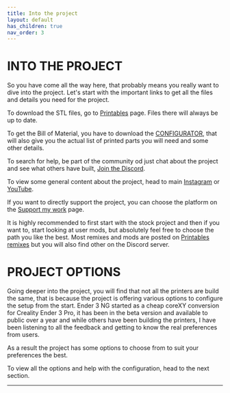 ```yaml
---
title: Into the project
layout: default
has_children: true
nav_order: 3
---
```

# **INTO THE PROJECT**
So you have come all the way here, that probably means you really want to dive into the project.
Let's start with the important links to get all the files and details you need for the project.

To download the STL files, go to [Printables] page. Files there will always be up to date.

To get the Bill of Material, you have to download the [CONFIGURATOR], that will also give you the actual list of printed parts you will need and some other details.

To search for help, be part of the community od just chat about the project and see what others have built, [Join the Discord].

To view some general content about the project, head to main [Instagram] or [YouTube].

If you want to directly support the project, you can choose the platform on the [Support my work] page.

It is highly recommended to first start with the stock project and then if you want to, start looking at user mods, but absolutely feel free to choose the path you like the best.
Most remixes and mods are posted on [Printables remixes] but you will also find other on the Discord server.

# PROJECT OPTIONS
Going deeper into the project, you will find that not all the printers are build the same, that is because the project is offering various options to configure the setup from the start.
Ender 3 NG started as a cheap coreXY conversion for Creality Ender 3 Pro, it has been in the beta version and available to public over a year and while others have been building the printers, I have been listening to all the feedback and getting to know the real preferences from users.

As a result the project has some options to choose from to suit your preferences the best.

To view all the options and help with the configuration, head to the next section.

----

[Printables]: https://www.printables.com/en/@radkoko
[CONFIGURATOR]: https://www.rh3d.xyz
[Join the Discord]: https://discord.com/invite/Zkvu6uu2AR
[Instagram]: https://www.instagram.com/RH3D_cz
[YouTube]: https://www.youtube.com/@RH3D_cz?sub_confirmation=1
[Support my work]: https://rh3d.github.io/E3NG_docs/donate.html
[Printables remixes]: https://www.printables.com/en/model/469280-ender-3-ng-corexy-beta/remixes
